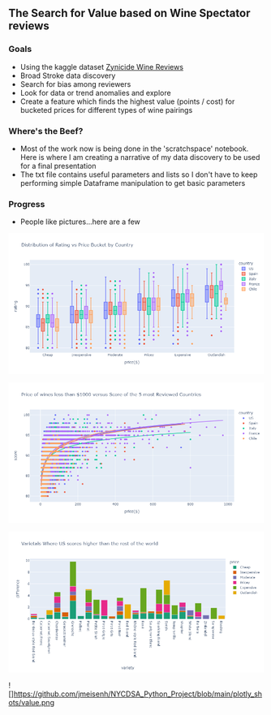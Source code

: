 ## The Search for Value based on Wine Spectator reviews

### Goals
+ Using the kaggle dataset [Zynicide Wine Reviews](https://www.kaggle.com/zynicide/wine-reviews)
+ Broad Stroke data discovery
+ Search for bias among reviewers
+ Look for data or trend anomalies and explore
+ Create a feature which finds the highest value (points / cost) for bucketed
prices for different types of wine pairings


### Where's the Beef?
+ Most of the work now is being done in the 'scratchspace' notebook.
Here is where I am creating a narrative of my data discovery to be used for a
final presentation
+ The txt file contains useful parameters and lists so I don't have to keep
performing simple Dataframe manipulation to get basic parameters


### Progress

+ People like pictures...here are a few

![](https://github.com/jmeisenh/NYCDSA_Python_Project/blob/main/plotly_shots/country_bucket_distribution.png)

![](https://github.com/jmeisenh/NYCDSA_Python_Project/blob/main/plotly_shots/top5_countries_vs_score.png)

![](https://github.com/jmeisenh/NYCDSA_Python_Project/blob/main/plotly_shots/goUSA.png)

![]https://github.com/jmeisenh/NYCDSA_Python_Project/blob/main/plotly_shots/value.png

